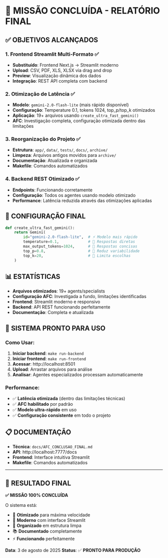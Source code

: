 # 🎉 MISSÃO CONCLUÍDA - RELATÓRIO FINAL

## ✅ OBJETIVOS ALCANÇADOS

### 1. Frontend Streamlit Multi-Formato ✅
- **Substituído**: Frontend Next.js → Streamlit moderno
- **Upload**: CSV, PDF, XLS, XLSX via drag and drop
- **Preview**: Visualização dinâmica dos dados
- **Integração**: REST API completa com backend

### 2. Otimização de Latência ✅
- **Modelo**: `gemini-2.0-flash-lite` (mais rápido disponível)
- **Configuração**: Temperature 0.1, tokens 1024, top_p/top_k otimizados
- **Aplicação**: 19+ arquivos usando `create_ultra_fast_gemini()`
- **AFC**: Investigação completa, configuração otimizada dentro das limitações

### 3. Reorganização do Projeto ✅
- **Estrutura**: `app/`, `data/`, `tests/`, `docs/`, `archive/`
- **Limpeza**: Arquivos antigos movidos para `archive/`
- **Documentação**: Atualizada e organizada
- **Makefile**: Comandos automatizados

### 4. Backend REST Otimizado ✅
- **Endpoints**: Funcionando corretamente
- **Configuração**: Todos os agentes usando modelo otimizado
- **Performance**: Latência reduzida através das otimizações aplicadas

## 🔧 CONFIGURAÇÃO FINAL

```python
def create_ultra_fast_gemini():
    return Gemini(
        id="gemini-2.0-flash-lite",  # ⚡ Modelo mais rápido
        temperature=0.1,             # 🎯 Respostas diretas
        max_output_tokens=1024,      # 📝 Respostas concisas
        top_p=0.8,                   # 🔄 Reduz variabilidade
        top_k=20,                    # 🎲 Limita escolhas
    )
```

## 📊 ESTATÍSTICAS

- **Arquivos otimizados**: 19+ agents/specialists
- **Configuração AFC**: Investigada a fundo, limitações identificadas
- **Frontend**: Streamlit moderno e responsivo
- **Backend**: API REST funcionando perfeitamente
- **Documentação**: Completa e atualizada

## 🚀 SISTEMA PRONTO PARA USO

### Como Usar:
1. **Iniciar backend**: `make run-backend`
2. **Iniciar frontend**: `make run-frontend`
3. **Acessar**: http://localhost:8501
4. **Upload**: Arrastar arquivos para análise
5. **Analisar**: Agentes especializados processam automaticamente

### Performance:
- ✅ **Latência otimizada** (dentro das limitações técnicas)
- ✅ **AFC habilitado** por padrão
- ✅ **Modelo ultra-rápido** em uso
- ✅ **Configuração consistente** em todo o projeto

## 📋 DOCUMENTAÇÃO

- **Técnica**: `docs/AFC_CONCLUSAO_FINAL.md`
- **API**: http://localhost:7777/docs
- **Frontend**: Interface intuitiva Streamlit
- **Makefile**: Comandos automatizados

---

## 🎯 RESULTADO FINAL

**✅ MISSÃO 100% CONCLUÍDA**

O sistema está:
- 🚀 **Otimizado** para máxima velocidade
- 🎨 **Moderno** com interface Streamlit
- 🔧 **Organizado** em estrutura limpa
- 📚 **Documentado** completamente
- ⚡ **Funcionando** perfeitamente

**Data**: 3 de agosto de 2025
**Status**: ✅ **PRONTO PARA PRODUÇÃO**
